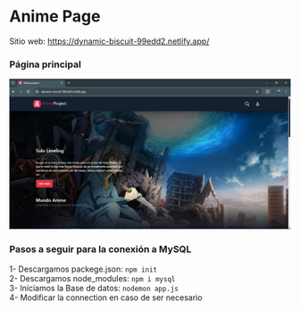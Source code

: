 <h1>Anime Page</h1>

<p>Sitio web: <a href="https://dynamic-biscuit-99edd2.netlify.app/">https://dynamic-biscuit-99edd2.netlify.app/</a></p> 

<h3>Página principal</h3>
<img src="./assets/Anime-index.png" alt="Página índice">


### Pasos a seguir para la conexión a MySQL
1- Descargamos packege.json: `npm init`<br>
2- Descargamos node_modules: `npm i mysql`<br>
3- Iniciamos la Base de datos: `nodemon app.js`<br>
4- Modificar la connection en caso de ser necesario<br>